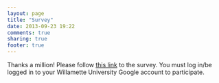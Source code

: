 ```yaml
---
layout: page
title: "Survey"
date: 2013-09-23 19:22
comments: true
sharing: true
footer: true
---
```


Thanks a million! Please follow [this link](https://docs.google.com/a/willamette.edu/forms/d/1Rg53eiJDfaKlSEWvFEbDIDqmY1lmW_jSxFsBBxh6b14/viewform) to the survey. You must log in/be logged in to your Willamette University Google account to participate.